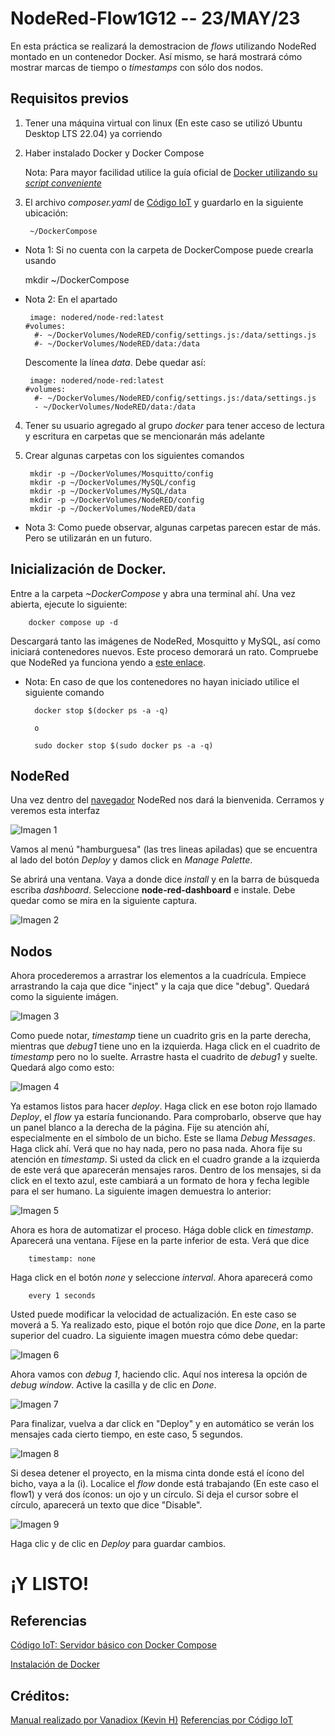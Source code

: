 # NodeRed-Flow1G12 -- 23/MAY/23

En esta práctica se realizará la demostracion de _flows_ utilizando NodeRed montado en un contenedor Docker. Así mismo, se hará mostrará cómo mostrar marcas de tiempo o _timestamps_ con sólo dos nodos. 

## Requisitos previos

1. Tener una máquina virtual con linux (En este caso se utilizó Ubuntu Desktop LTS 22.04) ya corriendo
2. Haber instalado Docker y Docker Compose 

    Nota: Para mayor facilidad utilice la guía oficial de [Docker utilizando su _script conveniente_](https://docs.docker.com/engine/install/ubuntu/#install-using-the-convenience-script)

3. El archivo _composer.yaml_ de [Código IoT](https://github.com/codigo-iot/servidor-IoT-basico-docker-compose) y guardarlo en la siguiente ubicación:

        ~/DockerCompose
 -   Nota 1: Si no cuenta con la carpeta de DockerCompose puede crearla usando

        mkdir ~/DockerCompose

- Nota 2: En el apartado
    ~~~
     image: nodered/node-red:latest
    #volumes:
      #- ~/DockerVolumes/NodeRED/config/settings.js:/data/settings.js
      #- ~/DockerVolumes/NodeRED/data:/data
    ~~~
    Descomente la línea _data_. Debe quedar así:
    ~~~
     image: nodered/node-red:latest
    #volumes:
      #- ~/DockerVolumes/NodeRED/config/settings.js:/data/settings.js
      - ~/DockerVolumes/NodeRED/data:/data
    ~~~

4. Tener su usuario agregado al grupo _docker_ para tener acceso de lectura y escritura en carpetas que se mencionarán más adelante

5. Crear algunas carpetas con los siguientes comandos

        mkdir -p ~/DockerVolumes/Mosquitto/config
        mkdir -p ~/DockerVolumes/MySQL/config
        mkdir -p ~/DockerVolumes/MySQL/data
        mkdir -p ~/DockerVolumes/NodeRED/config
        mkdir -p ~/DockerVolumes/NodeRED/data

- Nota 3: Como puede observar, algunas carpetas parecen estar de más. Pero se utilizarán en un futuro.

## Inicialización de Docker. 

Entre a la carpeta _~DockerCompose_ y abra una terminal ahí. Una vez abierta, ejecute lo siguiente: 

        docker compose up -d

Descargará tanto las imágenes de NodeRed, Mosquitto y MySQL, así como iniciará contenedores nuevos. Este proceso demorará un rato. Compruebe que NodeRed ya funciona yendo a [este enlace](127.0.0.1:1880).

- Nota: En caso de que los contenedores no hayan iniciado utilice el siguiente comando


        docker stop $(docker ps -a -q)
        
        o

        sudo docker stop $(sudo docker ps -a -q)

## NodeRed

Una vez dentro del [navegador](127.0.0.1:1880) NodeRed nos dará la bienvenida. Cerramos y veremos esta interfaz

![Imagen 1](https://raw.githubusercontent.com/Vanadiox/NodeRed-Flow1G12/main/imgs/1.png)

Vamos al menú "hamburguesa" (las tres lineas apiladas) que se encuentra al lado del botón _Deploy_ y damos click en _Manage Palette_.

Se abrirá una ventana. Vaya a donde dice _install_ y en la barra de búsqueda escriba _dashboard_. Seleccione **node-red-dashboard** e instale. Debe quedar como se mira en la siguiente captura. 

![Imagen 2](https://raw.githubusercontent.com/Vanadiox/NodeRed-Flow1G12/main/imgs/2.png)

## Nodos

Ahora procederemos a arrastrar los elementos a la cuadrícula. Empiece arrastrando la caja que dice "inject" y la caja que dice "debug". Quedará como la siguiente imágen. 

![Imagen 3](https://raw.githubusercontent.com/Vanadiox/NodeRed-Flow1G12/main/imgs/3.png)

Como puede notar, _timestamp_ tiene un cuadrito gris en la parte derecha, mientras que _debug1_ tiene uno en la izquierda. Haga click en el cuadrito de _timestamp_ pero no lo suelte. Arrastre hasta el cuadrito de _debug1_ y suelte. Quedará algo como esto: 

![Imagen 4](https://raw.githubusercontent.com/Vanadiox/NodeRed-Flow1G12/main/imgs/4.png)

Ya estamos listos para hacer _deploy_. Haga click en ese boton rojo llamado _Deploy_, el _flow_ ya estaría funcionando. Para comprobarlo, observe que hay un panel blanco a la derecha de la página. Fije su atención ahí, especialmente en el símbolo de un bicho. Este se llama _Debug Messages_. Haga click ahí. Verá que no hay nada, pero no pasa nada. Ahora fije su atención en _timestamp_. Si usted da click en el cuadro grande a la izquierda de este verá que aparecerán mensajes raros. Dentro de los mensajes, si da click en el texto azul, este cambiará a un formato de hora y fecha legible para el ser humano. La siguiente imagen demuestra lo anterior: 

![Imagen 5](https://raw.githubusercontent.com/Vanadiox/NodeRed-Flow1G12/main/imgs/5.png)

Ahora es hora de automatizar el proceso. Hága doble click en _timestamp_. Aparecerá una ventana. Fíjese en la parte inferior de esta. Verá que dice 

        timestamp: none

Haga click en el botón _none_ y seleccione _interval_. Ahora aparecerá como

        every 1 seconds

Usted puede modificar la velocidad de actualización. En este caso se moverá a 5. Ya realizado esto, pique el botón rojo que dice _Done_, en la parte superior del cuadro. La siguiente imagen muestra cómo debe quedar:

![Imagen 6](https://raw.githubusercontent.com/Vanadiox/NodeRed-Flow1G12/main/imgs/6.png)

Ahora vamos con _debug 1_, haciendo clic. Aquí nos interesa la opción de _debug window_. Active la casilla y de clic en _Done_. 

![Imagen 7](https://raw.githubusercontent.com/Vanadiox/NodeRed-Flow1G12/main/imgs/7.png)


Para finalizar, vuelva a dar click en "Deploy" y en automático se verán los mensajes cada cierto tiempo, en este caso, 5 segundos. 

![Imagen 8](https://raw.githubusercontent.com/Vanadiox/NodeRed-Flow1G12/main/imgs/8.png)

Si desea detener el proyecto, en la misma cinta donde está el ícono del bicho, vaya a la (i). Localice el _flow_ donde está trabajando (En este caso el flow1) y verá dos íconos: un ojo y un círculo. Si deja el cursor sobre el círculo, aparecerá un texto que dice "Disable". 

![Imagen 9](https://raw.githubusercontent.com/Vanadiox/NodeRed-Flow1G12/main/imgs/9.png)

Haga clic y de clic en _Deploy_ para guardar cambios. 

# ¡Y LISTO!

## Referencias

[Código IoT: Servidor básico con Docker Compose](https://github.com/codigo-iot/servidor-IoT-basico-docker-compose)

[Instalación de Docker](https://docs.docker.com/engine/install/ubuntu/#install-using-the-convenience-script)

## Créditos: 

[Manual realizado por Vanadiox (Kevin H)](https://github.com/Vanadiox)
[Referencias por Código IoT](https://github.com/codigo-iot)

